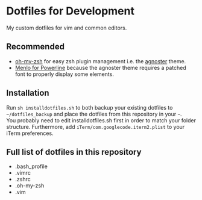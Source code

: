 # Dotfiles for Development

My custom dotfiles for vim and common editors.

## Recommended
* [oh-my-zsh](https://github.com/robbyrussell/oh-my-zsh) for easy zsh plugin 
  management i.e. the [agnoster](https://github.com/agnoster/agnoster-zsh-theme) 
  theme.
* [Menlo for Powerline](https://github.com/abertsch/Menlo-for-Powerline) because 
  the agnoster theme requires a patched font to properly display some elements.

## Installation

Run `sh installdotfiles.sh` to both backup your existing dotfiles to 
`~/dotfiles_backup` and place the dotfiles from this repository in your `~`.  
You probably need to edit installdotfiles.sh first in order to match your folder 
structure. Furthermore, add `iTerm/com.googlecode.iterm2.plist` to your iTerm 
preferences.

## Full list of dotfiles in this repository

* .bash_profile
* .vimrc
* .zshrc
* .oh-my-zsh
* .vim

